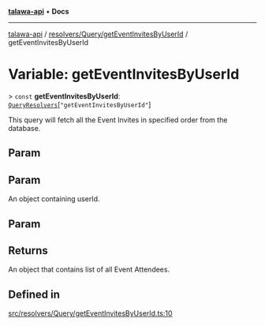 [**talawa-api**](../../../../README.md) • **Docs**

***

[talawa-api](../../../../modules.md) / [resolvers/Query/getEventInvitesByUserId](../README.md) / getEventInvitesByUserId

# Variable: getEventInvitesByUserId

\> `const` **getEventInvitesByUserId**: [`QueryResolvers`](../../../../types/generatedGraphQLTypes/type-aliases/QueryResolvers.md)\[`"getEventInvitesByUserId"`\]

This query will fetch all the Event Invites in specified order from the database.

## Param

## Param

An object containing userId.

## Param

## Returns

An object that contains list of all Event Attendees.

## Defined in

[src/resolvers/Query/getEventInvitesByUserId.ts:10](https://github.com/PalisadoesFoundation/talawa-api/blob/4a88fe62b20ebda9653c55ae8d39d6c6fac8831f/src/resolvers/Query/getEventInvitesByUserId.ts#L10)
